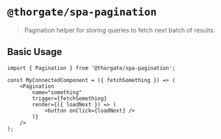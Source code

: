 # `@thorgate/spa-pagination`

> Pagination helper for storing queries to fetch next batch of results.


## Basic Usage

```
import { Pagination } from '@thorgate/spa-pagination';

const MyConnectedComponent = ({ fetchSomething }) => (
    <Pagination
        name="something"
        trigger={fetchSomething}
        render={({ loadNext }) => (
            <button onClick={loadNext} />
        )}
    />
);
```
